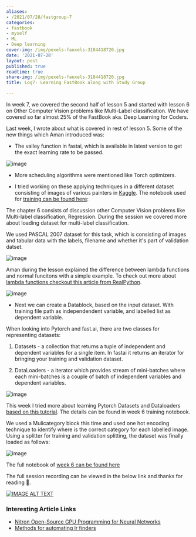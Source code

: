 ```yaml
---
aliases:
- /2021/07/28/fastgroup-7
categories:
- fastbook
- myself
- ML
- Deep learning
cover-img: /img/pexels-fauxels-3184418720.jpg
date: '2021-07-28'
layout: post
published: true
readtime: true
share-img: /img/pexels-fauxels-3184418720.jpg
title: Log7- Learning FastBook along with Study Group

---
```


In week 7, we covered the second half of lesson 5 and started with lesson 6 on Other Computer Vision problems like Multi-Label classification.
We have covered so far almost 25% of the FastBook aka. Deep Learning for Coders.

Last week, I wrote about what is covered in rest of lesson 5. Some of the new things which Aman introduced was:

- The valley function in fastai, which is available in latest version to get the exact learning rate to be passed.

![image](https://user-images.githubusercontent.com/24592806/127098208-2834b83f-6245-41f6-b1f0-2a64f27c24a3.png)


- More scheduling algorithms were mentioned like Torch optimizers.

- I tried working on these applying techniques in a different dataset consisting of images of various painters in [Kaggle](https://www.kaggle.com/c/dsnet-kaggledays-hackathon).
The notebook used for [training can be found here](https://www.kaggle.com/kurianbenoy/fastai-classifying-artists-image):

The chapter 6 consists of discussion other Computer Vision problems like Multi-label classification, Regression. During the session we
covered more about loading dataset for multi-label classification.

We used PASCAL 2007 dataset for this task, which is consisting of images and tabular data with the labels, filename and whether it's part of validation datset.

![image](https://user-images.githubusercontent.com/24592806/127386125-c9f4cee4-21c8-44e5-b25f-49dbe630c014.png)

Aman during the lesson explained the difference between lambda functions and normal funcitons with a simple example. To check out more
about [lambda functions checkout this article from RealPython](https://realpython.com/python-lambda/).

![image](https://user-images.githubusercontent.com/24592806/127386558-1e469f3a-4208-4b8a-bb51-b8803654be19.png)

- Next we can create a Datablock, based on the input dataset. With training file path as independendent variable, and labelled list as dependent variable.

When looking into Pytorch and fast.ai, there are two classes for representing datasets:

1. Datasets - a collection that returns a tuple of independent and dependent variables for a single item. In fastai it returns
an iterator for bringing your training and validation dataset.

2. DataLoaders - a iterator which provides stream of mini-batches where each mini-batches is a couple of batch of independent variables and dependent variables.

![image](https://user-images.githubusercontent.com/24592806/127388520-3af22116-08ea-416e-bbdc-04dd75532a89.png)

This week I tried more about learning Pytorch Datasets and Dataloaders [based on this tutorial](https://pytorch.org/tutorials/beginner/basics/data_tutorial.html). 
The details can be found in week 6 training notebook.


We used a Mulicategory block this time and used one hot encoding technique to identify where is the correct category for each labelled image.
Using a splitter for training and validation splitting, the dataset was finally loaded as follows:

![image](https://user-images.githubusercontent.com/24592806/127388600-ac2004f0-8a8d-4060-a88d-fc06017eb8fb.png)

The full notebook of [week 6 can be found here](https://gist.github.com/kurianbenoy/7aed9bc9858772d843dfdbaed410255b)

The full session recording can be viewed in the below link and thanks for reading 🙏.

[![IMAGE ALT TEXT](http://img.youtube.com/vi/NI109pZgXPU/0.jpg)](https://youtu.be/NI109pZgXPU "Session Recordings of Week 7")

### Interesting Article Links

- [Nitron Open-Source GPU Programming for Neural Networks](https://www.openai.com/blog/triton/)
- [Methods for automating lr finders](https://www.novetta.com/2021/03/learning-rate/)

